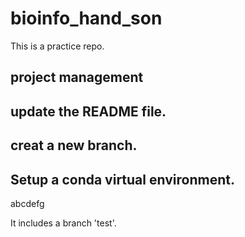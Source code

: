 # bioinfo_hand_son
This is a practice repo.

## project management

## update the README file.

## creat a new branch.

## Setup a conda virtual environment.

abcdefg

It includes a branch 'test'.
